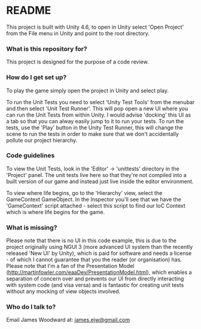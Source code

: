 # README #

This project is built with Unity 4.6, to open in Unity select 'Open Project' from the File menu in Unity and point to the root directory.

### What is this repository for? ###

This project is designed for the purpose of a code review.

### How do I get set up? ###

To play the game simply open the project in Unity and select play.

To run the Unit Tests you need to select 'Unity Test Tools' from the menubar and then select 'Unit Test Runner'. This will pop open a new UI where you can run the Unit Tests from within Unity. I would advise 'docking' this UI as a tab so that you can alway easily jump to it to run your tests. To run the tests, use the 'Play' button in the Unity Test Runner, this will change the scene to run the tests in order to make sure that we don't accidentally pollute our project hierarchy.

### Code guidelines ###

To view the Unit Tests, look in the 'Editor' -> 'unittests' directory in the 'Project' panel. The unit tests live here so that 
they're not compiled into a built version of our game and instead just live inside the editor environment.

To view where life begins, go to the 'Hierarchy' view, select the GameContext GameObject. In the Inspector you'll see that we have the 'GameContext' script attached - select this script to find our IoC Context which is where life begins for the game.

### What is missing? ###

Please note that there is no UI in this code example, this is due to the project originally using NGUI 3 (more advanced UI system than the recently released 'New UI' by Unity), which is paid for software and needs a license - of which I cannot guarantee that you the reader (or organisation) has. Please note that I'm a fan of the Presentation Model (http://martinfowler.com/eaaDev/PresentationModel.html), which enables a separation of concern over and prevents our UI from directly interacting with system code (and visa versa) and is fantastic for creating unit tests without any mocking of view objects involved.

### Who do I talk to? ###

Email James Woodward at: james.ejw@gmail.com
